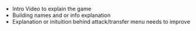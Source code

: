 - Intro Video to explain the game
- Building names and or info explanation
- Explanation or inituition behind attack/transfer menu needs to improve